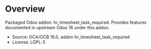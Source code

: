 # Overview

Packaged Odoo addon: hr_timesheet_task_required. Provides features documented in upstream Odoo 16 under this addon.

- Source: OCA/OCB 16.0, addon hr_timesheet_task_required
- License: LGPL-3
